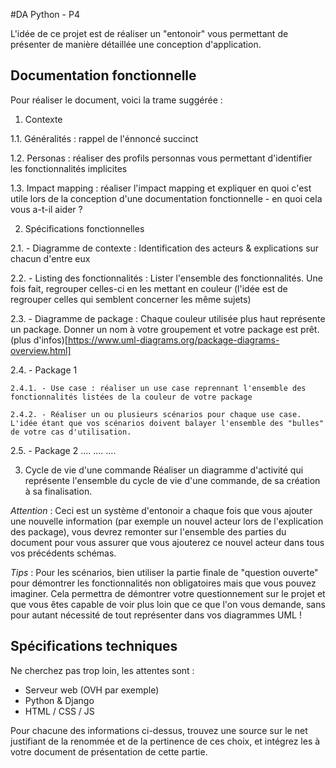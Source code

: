 #DA Python - P4

L'idée de ce projet est de réaliser un "entonoir" vous permettant de présenter de manière détaillée une conception d'application.

## Documentation fonctionnelle

Pour réaliser le document, voici la trame suggérée : 

1. Contexte
  
1.1. Généralités : rappel de l'énnoncé succinct
  
1.2. Personas : réaliser des profils personnas vous permettant d'identifier les fonctionnalités implicites
  
1.3. Impact mapping : réaliser l'impact mapping et expliquer en quoi c'est utile lors de la conception d'une documentation fonctionnelle - en quoi cela vous a-t-il aider ?

2. Spécifications fonctionnelles
  
2.1. - Diagramme de contexte : Identification des acteurs & explications sur chacun d'entre eux
  
2.2. - Listing des fonctionnalités : Lister l'ensemble des fonctionnalités. Une fois fait, regrouper celles-ci en les mettant en couleur (l'idée est de regrouper celles qui semblent concerner les même sujets)
  
2.3. - Diagramme de package : Chaque couleur utilisée plus haut représente un package. Donner un nom à votre groupement et votre package est prêt. (plus d'infos)[https://www.uml-diagrams.org/package-diagrams-overview.html]
  
2.4. - Package 1
    
    2.4.1. - Use case : réaliser un use case reprennant l'ensemble des fonctionnalités listées de la couleur de votre package
    
    2.4.2. - Réaliser un ou plusieurs scénarios pour chaque use case. L'idée étant que vos scénarios doivent balayer l'ensemble des "bulles" de votre cas d'utilisation.
  
2.5. - Package 2
  ....
  ....
  ....

3. Cycle de vie d'une commande
Réaliser un diagramme d'activité qui représente l'ensemble du cycle de vie d'une commande, de sa création à sa finalisation.

_Attention_ : Ceci est un système d'entonoir a chaque fois que vous ajouter une nouvelle information (par exemple un nouvel acteur lors de l'explication des package), vous devrez remonter sur l'ensemble des parties du document pour vous assurer que vous ajouterez ce nouvel acteur dans tous vos précédents schémas.

_Tips_ : Pour les scénarios, bien utiliser la partie finale de "question ouverte" pour démontrer les fonctionnalités non obligatoires mais que vous pouvez imaginer. Cela permettra de démontrer votre questionnement sur le projet et que vous êtes capable de voir plus loin que ce que l'on vous demande, sans pour autant nécessité de tout représenter dans vos diagrammes UML !

## Spécifications techniques
Ne cherchez pas trop loin, les attentes sont : 
- Serveur web (OVH par exemple)
- Python & Django
- HTML / CSS / JS

Pour chacune des informations ci-dessus, trouvez une source sur le net justifiant de la renommée et de la pertinence de ces choix, et intégrez les à votre document de présentation de cette partie.
